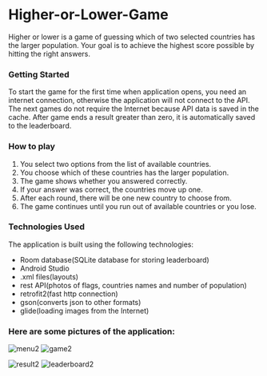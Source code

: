 # Higher-or-Lower-Game
Higher or lower is a game of guessing which of two selected countries has the larger population. Your goal is to achieve the highest score possible by hitting the right answers.

### Getting Started
To start the game for the first time when application opens, you need an internet connection, otherwise the application will not connect to the API. The next games do not require the Internet because API data is saved in the cache.
After game ends a result greater than zero, it is automatically saved to the leaderboard.

### How to play
1. You select two options from the list of available countries.
2. You choose which of these countries has the larger population.
4. The game shows whether you answered correctly.
5. If your answer was correct, the countries move up one.
6. After each round, there will be one new country to choose from.
7. The game continues until you run out of available countries or you lose.

### Technologies Used
The application is built using the following technologies:
- Room database(SQLite database for storing leaderboard)
- Android Studio
- .xml files(layouts)
- rest API(photos of flags, countries names and number of population)
- retrofit2(fast http connection)
- gson(converts json to other formats)
- glide(loading images from the Internet)

### Here are some pictures of the application:

![menu2](https://github.com/AdamDawi/Higher-or-Lower-Game/assets/49430055/fa2bedca-4660-4da6-89d9-0ec6877480ec)
![game2](https://github.com/AdamDawi/Higher-or-Lower-Game/assets/49430055/320f673d-3074-4fc8-a0e4-7c446f725d5f)

![result2](https://github.com/AdamDawi/Higher-or-Lower-Game/assets/49430055/e02dffc6-3c16-4172-817a-0072679ba665)
![leaderboard2](https://github.com/AdamDawi/Higher-or-Lower-Game/assets/49430055/8a76ca5d-1a13-4fd2-8edf-2aa7d9fb556b)
